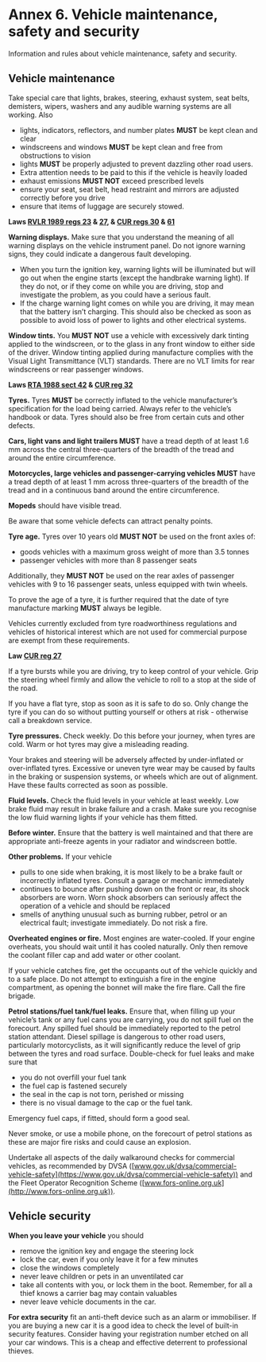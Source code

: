Annex 6. Vehicle maintenance, safety and security
=================================================

Information and rules about vehicle maintenance, safety and security.

Vehicle maintenance
-------------------

 

Take special care that lights, brakes, steering, exhaust system, seat belts, demisters, wipers, washers and any audible warning systems are all working. Also

* lights, indicators, reflectors, and number plates **MUST** be kept clean and clear
* windscreens and windows **MUST** be kept clean and free from obstructions to vision
* lights **MUST** be properly adjusted to prevent dazzling other road users.
* Extra attention needs to be paid to this if the vehicle is heavily loaded
* exhaust emissions **MUST NOT** exceed prescribed levels
* ensure your seat, seat belt, head restraint and mirrors are adjusted correctly before you drive
* ensure that items of luggage are securely stowed.

**Laws [RVLR 1989 regs 23](http://www.legislation.gov.uk/uksi/1989/1796/regulation/23/made) & [27](http://www.legislation.gov.uk/uksi/1989/1796/regulation/27/made), & [CUR regs 30](http://www.legislation.gov.uk/uksi/1986/1078/regulation/30/made) & [61](http://www.legislation.gov.uk/uksi/1986/1078/regulation/61/made)**

**Warning displays.** Make sure that you understand the meaning of all warning displays on the vehicle instrument panel. Do not ignore warning signs, they could indicate a dangerous fault developing.

* When you turn the ignition key, warning lights will be illuminated but will go out when the engine starts (except the handbrake warning light). If they do not, or if they come on while you are driving, stop and investigate the problem, as you could have a serious fault.
* If the charge warning light comes on while you are driving, it may mean that the battery isn’t charging. This should also be checked as soon as possible to avoid loss of power to lights and other electrical systems.

**Window tints.** You **MUST NOT** use a vehicle with excessively dark tinting applied to the windscreen, or to the glass in any front window to either side of the driver. Window tinting applied during manufacture complies with the Visual Light Transmittance (VLT) standards. There are no VLT limits for rear windscreens or rear passenger windows.

**Laws [RTA 1988 sect 42](http://www.legislation.gov.uk/ukpga/1988/52/section/42/enacted) & [CUR reg 32](http://www.legislation.gov.uk/uksi/1986/1078/regulation/32/made)**

**Tyres.** Tyres **MUST** be correctly inflated to the vehicle manufacturer’s specification for the load being carried. Always refer to the vehicle’s handbook or data. Tyres should also be free from certain cuts and other defects.

**Cars, light vans and light trailers MUST** have a tread depth of at least 1.6 mm across the central three-quarters of the breadth of the tread and around the entire circumference.

**Motorcycles, large vehicles and passenger-carrying vehicles MUST** have a tread depth of at least 1 mm across three-quarters of the breadth of the tread and in a continuous band around the entire circumference.

**Mopeds** should have visible tread.

Be aware that some vehicle defects can attract penalty points.

**Tyre age.** Tyres over 10 years old **MUST NOT** be used on the front axles of:

* goods vehicles with a maximum gross weight of more than 3.5 tonnes
* passenger vehicles with more than 8 passenger seats

Additionally, they **MUST NOT** be used on the rear axles of passenger vehicles with 9 to 16 passenger seats, unless equipped with twin wheels.

To prove the age of a tyre, it is further required that the date of tyre manufacture marking **MUST** always be legible.

Vehicles currently excluded from tyre roadworthiness regulations and vehicles of historical interest which are not used for commercial purpose are exempt from these requirements.

**Law [CUR reg 27](http://www.legislation.gov.uk/uksi/1986/1078/regulation/27/made)**

If a tyre bursts while you are driving, try to keep control of your vehicle. Grip the steering wheel firmly and allow the vehicle to roll to a stop at the side of the road.

If you have a flat tyre, stop as soon as it is safe to do so. Only change the tyre if you can do so without putting yourself or others at risk - otherwise call a breakdown service.

**Tyre pressures.** Check weekly. Do this before your journey, when tyres are cold. Warm or hot tyres may give a misleading reading.

Your brakes and steering will be adversely affected by under-inflated or over-inflated tyres. Excessive or uneven tyre wear may be caused by faults in the braking or suspension systems, or wheels which are out of alignment. Have these faults corrected as soon as possible.

**Fluid levels.** Check the fluid levels in your vehicle at least weekly. Low brake fluid may result in brake failure and a crash. Make sure you recognise the low fluid warning lights if your vehicle has them fitted.

**Before winter.** Ensure that the battery is well maintained and that there are appropriate anti-freeze agents in your radiator and windscreen bottle.

**Other problems.** If your vehicle

* pulls to one side when braking, it is most likely to be a brake fault or incorrectly inflated tyres. Consult a garage or mechanic immediately
* continues to bounce after pushing down on the front or rear, its shock absorbers are worn. Worn shock absorbers can seriously affect the operation of a vehicle and should be replaced
* smells of anything unusual such as burning rubber, petrol or an electrical fault; investigate immediately. Do not risk a fire.

**Overheated engines or fire.** Most engines are water-cooled. If your engine overheats, you should wait until it has cooled naturally. Only then remove the coolant filler cap and add water or other coolant.

If your vehicle catches fire, get the occupants out of the vehicle quickly and to a safe place. Do not attempt to extinguish a fire in the engine compartment, as opening the bonnet will make the fire flare. Call the fire brigade.

**Petrol stations/fuel tank/fuel leaks.** Ensure that, when filling up your vehicle’s tank or any fuel cans you are carrying, you do not spill fuel on the forecourt. Any spilled fuel should be immediately reported to the petrol station attendant. Diesel spillage is dangerous to other road users, particularly motorcyclists, as it will significantly reduce the level of grip between the tyres and road surface. Double-check for fuel leaks and make sure that

* you do not overfill your fuel tank
* the fuel cap is fastened securely
* the seal in the cap is not torn, perished or missing
* there is no visual damage to the cap or the fuel tank.

Emergency fuel caps, if fitted, should form a good seal.

Never smoke, or use a mobile phone, on the forecourt of petrol stations as these are major fire risks and could cause an explosion.

Undertake all aspects of the daily walkaround checks for commercial vehicles, as recommended by DVSA ([www.gov.uk/dvsa/commercial-vehicle-safety](https://www.gov.uk/dvsa/commercial-vehicle-safety)) and the Fleet Operator Recognition Scheme ([www.fors-online.org.uk](http://www.fors-online.org.uk)).

 

Vehicle security
----------------

 

**When you leave your vehicle** you should

* remove the ignition key and engage the steering lock
* lock the car, even if you only leave it for a few minutes
* close the windows completely
* never leave children or pets in an unventilated car
* take all contents with you, or lock them in the boot. Remember, for all a thief knows a carrier bag may contain valuables
* never leave vehicle documents in the car.

**For extra security** fit an anti-theft device such as an alarm or immobiliser. If you are buying a new car it is a good idea to check the level of built-in security features. Consider having your registration number etched on all your car windows. This is a cheap and effective deterrent to professional thieves.
